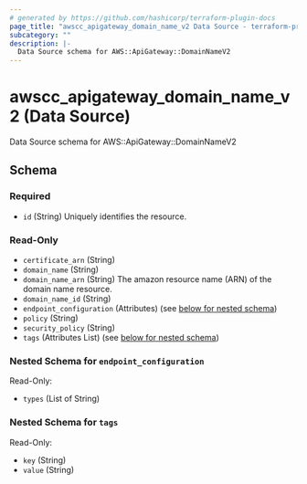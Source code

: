 ```yaml
---
# generated by https://github.com/hashicorp/terraform-plugin-docs
page_title: "awscc_apigateway_domain_name_v2 Data Source - terraform-provider-awscc"
subcategory: ""
description: |-
  Data Source schema for AWS::ApiGateway::DomainNameV2
---
```


# awscc_apigateway_domain_name_v2 (Data Source)

Data Source schema for AWS::ApiGateway::DomainNameV2



<!-- schema generated by tfplugindocs -->
## Schema

### Required

- `id` (String) Uniquely identifies the resource.

### Read-Only

- `certificate_arn` (String)
- `domain_name` (String)
- `domain_name_arn` (String) The amazon resource name (ARN) of the domain name resource.
- `domain_name_id` (String)
- `endpoint_configuration` (Attributes) (see [below for nested schema](#nestedatt--endpoint_configuration))
- `policy` (String)
- `security_policy` (String)
- `tags` (Attributes List) (see [below for nested schema](#nestedatt--tags))

<a id="nestedatt--endpoint_configuration"></a>
### Nested Schema for `endpoint_configuration`

Read-Only:

- `types` (List of String)


<a id="nestedatt--tags"></a>
### Nested Schema for `tags`

Read-Only:

- `key` (String)
- `value` (String)
